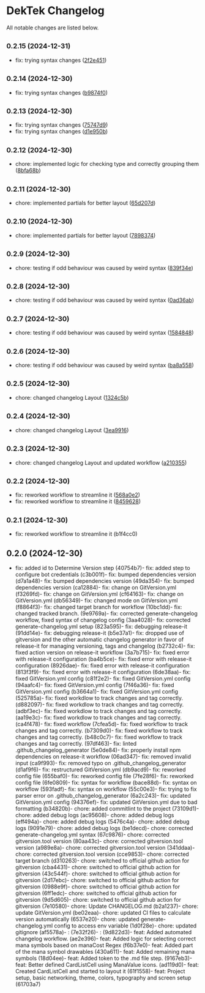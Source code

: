 # DekTek Changelog

All notable changes are listed below.

## <small>0.2.15 (2024-12-31)</small>

* fix: trying syntax changes ([2f2e451](https://github.com/rikezero/DekTekApp/commit/2f2e451))

## <small>0.2.14 (2024-12-30)</small>

* fix: trying syntax changes ([b9874f0](https://github.com/rikezero/DekTekApp/commit/b9874f0))

## <small>0.2.13 (2024-12-30)</small>

* fix: trying syntax changes ([75747d9](https://github.com/rikezero/DekTekApp/commit/75747d9))
* fix: trying syntax changes ([d1e950b](https://github.com/rikezero/DekTekApp/commit/d1e950b))

## <small>0.2.12 (2024-12-30)</small>

* chore: implemented logic for checking type and correctly grouping them ([8bfa68b](https://github.com/rikezero/DekTekApp/commit/8bfa68b))

## <small>0.2.11 (2024-12-30)</small>

* chore: implemented partials for better layout ([65d207d](https://github.com/rikezero/DekTekApp/commit/65d207d))

## <small>0.2.10 (2024-12-30)</small>

* chore: implemented partials for better layout ([7898374](https://github.com/rikezero/DekTekApp/commit/7898374))

## <small>0.2.9 (2024-12-30)</small>

* chore: testing if odd behaviour was caused by weird syntax ([839f34e](https://github.com/rikezero/DekTekApp/commit/839f34e))

## <small>0.2.8 (2024-12-30)</small>

* chore: testing if odd behaviour was caused by weird syntax ([0ad36ab](https://github.com/rikezero/DekTekApp/commit/0ad36ab))

## <small>0.2.7 (2024-12-30)</small>

* chore: testing if odd behaviour was caused by weird syntax ([1584848](https://github.com/rikezero/DekTekApp/commit/1584848))

## <small>0.2.6 (2024-12-30)</small>

* chore: testing if odd behaviour was caused by weird syntax ([ba8a558](https://github.com/rikezero/DekTekApp/commit/ba8a558))

## <small>0.2.5 (2024-12-30)</small>

* chore: changed changelog Layout ([1324c5b](https://github.com/rikezero/DekTekApp/commit/1324c5b))

## <small>0.2.4 (2024-12-30)</small>

* chore: changed changelog Layout ([3ea9916](https://github.com/rikezero/DekTekApp/commit/3ea9916))

## <small>0.2.3 (2024-12-30)</small>

* chore: changed changelog Layout and updated workflow ([a210355](https://github.com/rikezero/DekTekApp/commit/a210355))

## <small>0.2.2 (2024-12-30)</small>

* fix: reworked workflow to streamline it ([568a0e2](https://github.com/rikezero/DekTekApp/commit/568a0e2))
* fix: reworked workflow to streamline it ([8459628](https://github.com/rikezero/DekTekApp/commit/8459628))

## <small>0.2.1 (2024-12-30)</small>

- fix: reworked workflow to streamline it (b1f4cc0)

## 0.2.0 (2024-12-30)

- fix: added id to Determine Version step (40754b7)- fix: added step to configure bot credentials (c3b001f)- fix: bumped dependencies version (d7a1a48)- fix: bumped dependencies version (49da354)- fix: bumped dependencies version (ca12884)- fix: change on GitVersion.yml (f3269fd)- fix: change on GitVersion.yml (cf64163)- fix: change on GitVersion.yml (db56349)- fix: changed mode on GitVersion.yml (f8864f3)- fix: changed target branch for workflow (10bc1dd)- fix: changed tracked branch. (9e9769a)- fix: corrected generate-changelog workflow, fixed syntax of changelog config (3aa4028)- fix: corrected generate-changelog.yml setup (823a595)- fix: debugging release-it (91dd14e)- fix: debugging release-it (b5e37a1)- fix: dropped use of gitversion and the other automatic changelog generator in favor of release-it for managing versioning, tags and changelog (b2732c4)- fix: fixed action version on release-it workflow (3a7b715)- fix: fixed error with release-it configuration (ba4b5ce)- fix: fixed error with release-it configuration (8926dae)- fix: fixed error with release-it configuration (813f3f9)- fix: fixed error with release-it configuration (6de38aa)- fix: fixed GitVersion.yml config (c81f2e2)- fix: fixed GitVersion.yml config (94aafc4)- fix: fixed GitVersion.yml config (7f46a36)- fix: fixed GitVersion.yml config (b3664a1)- fix: fixed GitVersion.yml config (525785a)- fix: fixed workdlow to track changes and tag correctly. (d882097)- fix: fixed workdlow to track changes and tag correctly. (adbf3ec)- fix: fixed workdlow to track changes and tag correctly. (aa19e3c)- fix: fixed workdlow to track changes and tag correctly. (ca4f478)- fix: fixed workflow (7cfea5d)- fix: fixed workflow to track changes and tag correctly. (b7309d0)- fix: fixed workflow to track changes and tag correctly. (b48c0c7)- fix: fixed workflow to track changes and tag correctly. (97df463)- fix: linted .github_changelog_generator (5e0de84)- fix: properly install npm dependencies on release-it workflow (06ad347)- fix: removed invalid input (ca9f993)- fix: removed typo on .github_changelog_generator (d1af9f6)- fix: restructured GitVersion.yml (db9acd9)- fix: reworked config file (655baf0)- fix: reworked config file (7fe28f6)- fix: reworked config file (6fe0809)- fix: syntax for workflow (bace88d)- fix: syntax on workflow (593fadf)- fix: syntax on workflow (55c00e3)- fix: trying to fix parser error on .github_changelog_generator (6a2c243)- fix: updated GitVersion.yml config (94376ef)- fix: updated GitVersion.yml due to bad formatting (b34820b)- chore: added commitlint to the project (73109d1)- chore: added debug logs (ac95608)- chore: added debug logs (eff494a)- chore: added debug logs (5476c4a)- chore: added debug logs (9091e79)- chore: added debug logs (be1decd)- chore: corrected generate-changelog.yml syntax (67c9876)- chore: corrected gitversion.tool version (80aa43c)- chore: corrected gitversion.tool version (a989e8a)- chore: corrected gitversion.tool version (341ddaa)- chore: corrected gitversion.tool version (cce9853)- chore: corrected target branch (d310263)- chore: switched to official github action for gitversion (cba4431)- chore: switched to official github action for gitversion (43c544f)- chore: switched to official github action for gitversion (2d17ebc)- chore: switched to official github action for gitversion (0988e9f)- chore: switched to official github action for gitversion (6ff1edc)- chore: switched to official github action for gitversion (9d5d605)- chore: switched to official github action for gitversion (7e10580)- chore: Update CHANGELOG.md (b2a1237)- chore: update GitVersion.yml (be02eaa)- chore: updated CI files to calculate version automatically (6537e20)- chore: updated generate-changelog.yml config to access env variable (1d0f28e)- chore: updated gitignore (af5578a)- :  (7e32f26)- :  (9d822d3)- feat: Added automated changelog workflow. (ae2e396)- feat: Added logic for selecting correct mana symbols based on manaCost Regex (f6b37e0)- feat: Added part of the mana symbol drawables (430a611)- feat: Added remaining mana symbols (18d04ee)- feat: Added token to the .md file step. (9167eb3)- feat: Better defined CardListCell using ManaValue icons. (ad119d0)- feat: Created CardListCell and started to layout it (61f1558)- feat: Project setup, basic networking, theme, colors, typography and screen setup (61703a7)
